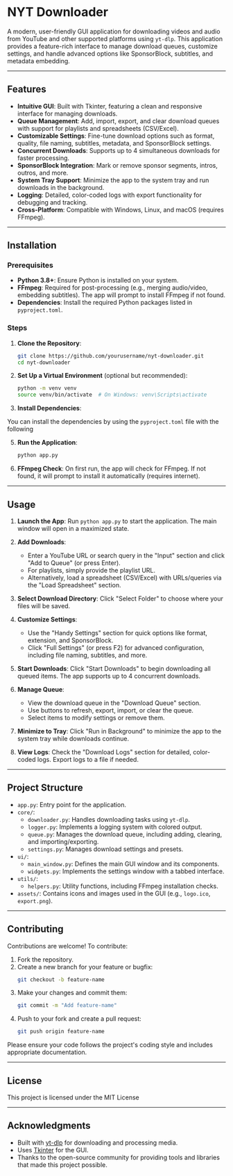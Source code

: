# NYT Downloader

A modern, user-friendly GUI application for downloading videos and audio from YouTube and other supported platforms using `yt-dlp`. This application provides a feature-rich interface to manage download queues, customize settings, and handle advanced options like SponsorBlock, subtitles, and metadata embedding.

---

## Features

- **Intuitive GUI**: Built with Tkinter, featuring a clean and responsive interface for managing downloads.
- **Queue Management**: Add, import, export, and clear download queues with support for playlists and spreadsheets (CSV/Excel).
- **Customizable Settings**: Fine-tune download options such as format, quality, file naming, subtitles, metadata, and SponsorBlock settings.
- **Concurrent Downloads**: Supports up to 4 simultaneous downloads for faster processing.
- **SponsorBlock Integration**: Mark or remove sponsor segments, intros, outros, and more.
- **System Tray Support**: Minimize the app to the system tray and run downloads in the background.
- **Logging**: Detailed, color-coded logs with export functionality for debugging and tracking.
- **Cross-Platform**: Compatible with Windows, Linux, and macOS (requires FFmpeg).

---

## Installation

### Prerequisites
- **Python 3.8+**: Ensure Python is installed on your system.
- **FFmpeg**: Required for post-processing (e.g., merging audio/video, embedding subtitles). The app will prompt to install FFmpeg if not found.
- **Dependencies**: Install the required Python packages listed in `pyproject.toml`.

### Steps
1. **Clone the Repository**:
   ```bash
   git clone https://github.com/yourusername/nyt-downloader.git
   cd nyt-downloader
   ```

2. **Set Up a Virtual Environment** (optional but recommended):
   ```bash
   python -m venv venv
   source venv/bin/activate  # On Windows: venv\Scripts\activate
   ```

3. **Install Dependencies**:
   
You can install the dependencies by using the ``pyproject.toml`` file with the following

5. **Run the Application**:
   ```bash
   python app.py
   ```

6. **FFmpeg Check**: On first run, the app will check for FFmpeg. If not found, it will prompt to install it automatically (requires internet).

---

## Usage

1. **Launch the App**:
   Run `python app.py` to start the application. The main window will open in a maximized state.

2. **Add Downloads**:
   - Enter a YouTube URL or search query in the "Input" section and click "Add to Queue" (or press Enter).
   - For playlists, simply provide the playlist URL.
   - Alternatively, load a spreadsheet (CSV/Excel) with URLs/queries via the "Load Spreadsheet" section.

3. **Select Download Directory**:
   Click "Select Folder" to choose where your files will be saved.

4. **Customize Settings**:
   - Use the "Handy Settings" section for quick options like format, extension, and SponsorBlock.
   - Click "Full Settings" (or press F2) for advanced configuration, including file naming, subtitles, and more.

5. **Start Downloads**:
   Click "Start Downloads" to begin downloading all queued items. The app supports up to 4 concurrent downloads.

6. **Manage Queue**:
   - View the download queue in the "Download Queue" section.
   - Use buttons to refresh, export, import, or clear the queue.
   - Select items to modify settings or remove them.

7. **Minimize to Tray**:
   Click "Run in Background" to minimize the app to the system tray while downloads continue.

8. **View Logs**:
   Check the "Download Logs" section for detailed, color-coded logs. Export logs to a file if needed.

---

## Project Structure

- `app.py`: Entry point for the application.
- `core/`:
  - `downloader.py`: Handles downloading tasks using `yt-dlp`.
  - `logger.py`: Implements a logging system with colored output.
  - `queue.py`: Manages the download queue, including adding, clearing, and importing/exporting.
  - `settings.py`: Manages download settings and presets.
- `ui/`:
  - `main_window.py`: Defines the main GUI window and its components.
  - `widgets.py`: Implements the settings window with a tabbed interface.
- `utils/`:
   - `helpers.py`: Utility functions, including FFmpeg installation checks.
- `assets/`: Contains icons and images used in the GUI (e.g., `logo.ico`, `export.png`).

---

## Contributing

Contributions are welcome! To contribute:

1. Fork the repository.
2. Create a new branch for your feature or bugfix:
   ```bash
   git checkout -b feature-name
   ```
3. Make your changes and commit them:
   ```bash
   git commit -m "Add feature-name"
   ```
4. Push to your fork and create a pull request:
   ```bash
   git push origin feature-name
   ```

Please ensure your code follows the project's coding style and includes appropriate documentation.

---

## License

This project is licensed under the MIT License

---

## Acknowledgments

- Built with [yt-dlp](https://github.com/yt-dlp/yt-dlp) for downloading and processing media.
- Uses [Tkinter](https://docs.python.org/3/library/tkinter.html) for the GUI.
- Thanks to the open-source community for providing tools and libraries that made this project possible.
